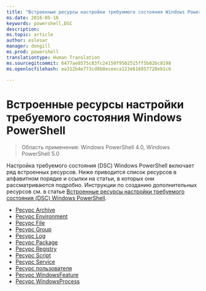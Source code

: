 ```yaml
---
title: "Встроенные ресурсы настройки требуемого состояния Windows PowerShell"
ms.date: 2016-05-16
keywords: powershell,DSC
description: 
ms.topic: article
author: eslesar
manager: dongill
ms.prod: powershell
translationtype: Human Translation
ms.sourcegitcommit: 6477ae8575c83fc24150f9502515ff5b82bc8198
ms.openlocfilehash: ea312b4e773cd8b0eceeca123e616957728eb1c6

---
```


# Встроенные ресурсы настройки требуемого состояния Windows PowerShell

> Область применения: Windows PowerShell 4.0, Windows PowerShell 5.0

Настройка требуемого состояния (DSC) Windows PowerShell включает ряд встроенных ресурсов. Ниже приводится список ресурсов в алфавитном порядке и ссылки на статьи, в которых они рассматриваются подробно. Инструкции по созданию дополнительных ресурсов см. в статье [Встроенные ресурсы настройки требуемого состояния (DSC) Windows PowerShell](authoringResource.md).

* [Ресурс Archive](archiveResource.md)
* [Ресурс Environment](environmentResource.md)
* [Ресурс File](fileResource.md)
* [Ресурс Group](groupResource.md)
* [Ресурс Log](logResource.md)
* [Ресурс Package](packageResource.md)
* [Ресурс Registry](registryResource.md)
* [Ресурс Script](scriptResource.md)
* [Ресурс Service](serviceResource.md)
* [Ресурс пользователя](userResource.md)
* [Ресурс WindowsFeature](windowsfeatureResource.md)
* [Ресурс WindowsProcess](windowsProcessResource.md)




<!--HONumber=Aug16_HO3-->


